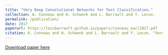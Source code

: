```yaml
---
title: "Very Deep Convolutional Networks for Text Classification."
collection: A. Conneau and H. Schwenk and L. Barrault and Y. Lecun.
permalink: /publication/
date: 2017
paperurl: https://loicbarrault.github.io/papers/conneau_eacl2017.pdf
citation: A. Conneau and H. Schwenk and L. Barrault and Y. Lecun. "Very Deep Convolutional Networks for Text Classification." <i>, European Chapter of the Association for Computational Linguistics EACL'17 
---
```

[Download paper here](https://loicbarrault.github.io/papers/conneau_eacl2017.pdf)